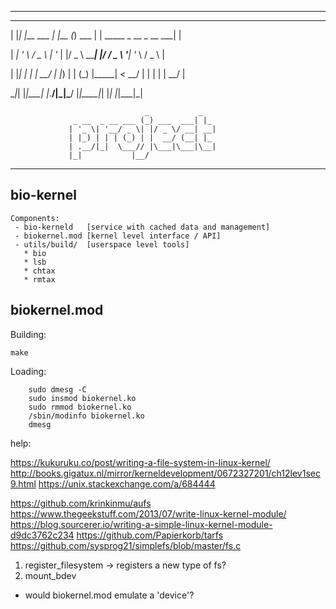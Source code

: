 ___
  _   _              _     _             _                        _  
                                                                     
 | |_| |__   ___    | |__ (_) ___       | | _____ _ __ _ __   ___| | 
                                                                     
 | __| '_ \ / _ \   | '_ \| |/ _ \ _____| |/ / _ \ '__| '_ \ / _ \ | 
                                                                     
 | |_| | | |  __/   | |_) | | (_) |_____|   <  __/ |  | | | |  __/ | 
                                                                     
  \__|_| |_|\___|   |_.__/|_|\___/      |_|\_\___|_|  |_| |_|\___|_| 
                                                                     
                                  _           _                      
                  _ __  _ __ ___ (_) ___  ___| |_                    
                 | '_ \| '__/ _ \| |/ _ \/ __| __|                   
                 | |_) | | | (_) | |  __/ (__| |_                    
                 | .__/|_|  \___// |\___|\___|\__|                   
                 |_|           |__/                                  
___


bio-kernel
----------

```
Components:
 - bio-kerneld   [service with cached data and management]
 - biokernel.mod [kernel level interface / API]
 - utils/build/  [userspace level tools]
   * bio
   * lsb
   * chtax
   * rmtax
```


## biokernel.mod

Building:

```
make
```


Loading:
```
	sudo dmesg -C
	sudo insmod biokernel.ko
	sudo rmmod biokernel.ko
	/sbin/modinfo biokernel.ko
	dmesg
```


help:

https://kukuruku.co/post/writing-a-file-system-in-linux-kernel/
http://books.gigatux.nl/mirror/kerneldevelopment/0672327201/ch12lev1sec9.html
https://unix.stackexchange.com/a/684444

https://github.com/krinkinmu/aufs
https://www.thegeekstuff.com/2013/07/write-linux-kernel-module/
https://blog.sourcerer.io/writing-a-simple-linux-kernel-module-d9dc3762c234
https://github.com/Papierkorb/tarfs
https://github.com/sysprog21/simplefs/blob/master/fs.c

1. register_filesystem -> registers a new type of fs?
2. mount_bdev
 - would biokernel.mod emulate a 'device'?
